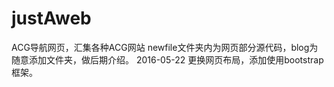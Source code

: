 # justAweb
ACG导航网页，汇集各种ACG网站
newfile文件夹内为网页部分源代码，blog为随意添加文件夹，做后期介绍。
2016-05-22 更换网页布局，添加使用bootstrap框架。

